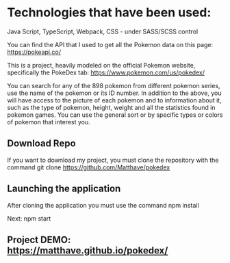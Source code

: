 # Technologies that have been used:
Java Script,
TypeScript,
Webpack,
CSS - under SASS/SCSS control

You can find the API that I used to get all the Pokemon data on this page: https://pokeapi.co/

This is a project, heavily modeled on the official Pokemon website, specifically the PokeDex tab: https://www.pokemon.com/us/pokedex/

You can search for any of the 898 pokemon from different pokemon series, use the name of the pokemon or its ID number.
In addition to the above, you will have access to the picture of each pokemon and to information about it,
such as the type of pokemon, height, weight and all the statistics found in pokemon games.
You can use the general sort or by specific types or colors of pokemon that interest you.

## Download Repo
If you want to download my project,
you must clone the repository with the command git clone https://github.com/Matthave/pokedex

## Launching the application
After cloning the application you must use the command 
npm install

Next: 
npm start

## Project DEMO: https://matthave.github.io/pokedex/

